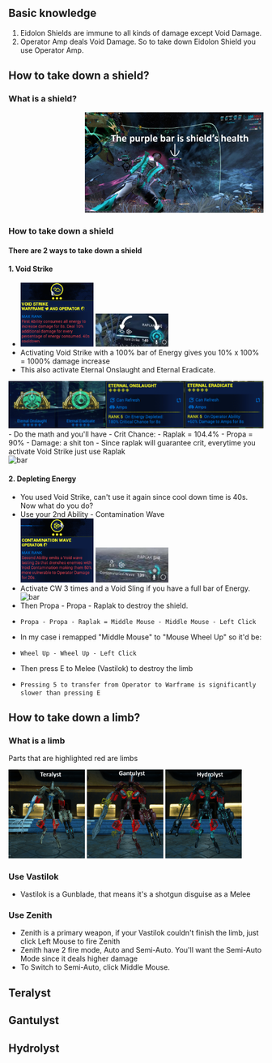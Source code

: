## Basic knowledge

1. Eidolon Shields are immune to all kinds of damage except Void Damage.
2. Operator Amp deals Void Damage. So to take down Eidolon Shield you use Operator Amp.

## How to take down a shield?

### What is a shield?

<div align="right">
<img src="img/Shield.png" width="70%" alt="bar"/>
</div>

### How to take down a shield

#### There are 2 ways to take down a shield

#### 1. Void Strike

   - <div>
     <img src="img/Void Strike.png" width="30%" alt="bar"/>
     <img src="img/Energy Bar.png" width="30%" alt="bar"/>
     </div>
   - Activating Void Strike with a 100% bar of Energy gives you 10% x 100% = 1000% damage increase
   - This also activate Eternal Onslaught and Eternal Eradicate.
   <div>
   <img src="img/Amp Arcanes.png" width="100%" alt="bar"/>
   </div>
   - Do the math and you'll have
     - Crit Chance:
       - Raplak = 104.4%
       - Propa = 90%
     - Damage: a shit ton
   - Since raplak will guarantee crit, everytime you activate Void Strike just use Raplak
   <div>
   <img src="gif/Raplak Shield.gif" width="70%" alt="bar"/>
   </div>

#### 2. Depleting Energy
- You used Void Strike, can't use it again since cool down time is 40s. Now what do you do?
- Use your 2nd Ability - Contamination Wave
    <div>
    <img src="img/Contamination Wave.png" width="30%" alt="bar"/>
    <img src="img/CW Bar.png" width="30%" alt="bar"/>
    </div>
- Activate CW 3 times and a Void Sling if you have a full bar of Energy.
    <div>
    <img src="gif/Propa Shield.gif" width="70%" alt="bar"/>
    </div>
- Then Propa - Propa - Raplak to destroy the shield.
-     Propa - Propa - Raplak = Middle Mouse - Middle Mouse - Left Click
- In my case i remapped "Middle Mouse" to "Mouse Wheel Up" so it'd be: 
-     Wheel Up - Wheel Up - Left Click
- Then press E to Melee (Vastilok) to destroy the limb
-     Pressing 5 to transfer from Operator to Warframe is significantly slower than pressing E

## How to take down a limb?


### What is a limb

Parts that are highlighted red are limbs

<div>
<img src="img/Teralyst.png" width="30%" alt="bar"/>
<img src="img/Gantulyst.png" width="30%" alt="bar"/>
<img src="img/Hydrolyst.png" width="30%" alt="bar"/>
</div>

### Use Vastilok
- Vastilok is a Gunblade, that means it's a shotgun disguise as a Melee
### Use Zenith
- Zenith is a primary weapon, if your Vastilok couldn't finish the limb, just click Left Mouse to fire Zenith
- Zenith have 2 fire mode, Auto and Semi-Auto. You'll want the Semi-Auto Mode since it deals higher damage
- To Switch to Semi-Auto, click Middle Mouse.

## Teralyst

## Gantulyst

## Hydrolyst
